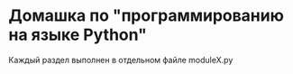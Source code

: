 # Домашка по "программированию на языке Python"
Каждый раздел выполнен в отдельном файле moduleX.py
